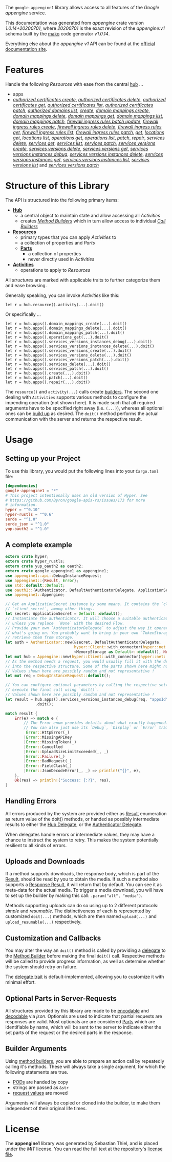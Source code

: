 <!---
DO NOT EDIT !
This file was generated automatically from 'src/mako/api/README.md.mako'
DO NOT EDIT !
-->
The `google-appengine1` library allows access to all features of the *Google appengine* service.

This documentation was generated from *appengine* crate version *1.0.14+20200701*, where *20200701* is the exact revision of the *appengine:v1* schema built by the [mako](http://www.makotemplates.org/) code generator *v1.0.14*.

Everything else about the *appengine* *v1* API can be found at the
[official documentation site](https://cloud.google.com/appengine/docs/admin-api/).
# Features

Handle the following *Resources* with ease from the central [hub](https://docs.rs/google-appengine1/1.0.14+20200701/google_appengine1/Appengine) ... 

* apps
 * [*authorized certificates create*](https://docs.rs/google-appengine1/1.0.14+20200701/google_appengine1/api::AppAuthorizedCertificateCreateCall), [*authorized certificates delete*](https://docs.rs/google-appengine1/1.0.14+20200701/google_appengine1/api::AppAuthorizedCertificateDeleteCall), [*authorized certificates get*](https://docs.rs/google-appengine1/1.0.14+20200701/google_appengine1/api::AppAuthorizedCertificateGetCall), [*authorized certificates list*](https://docs.rs/google-appengine1/1.0.14+20200701/google_appengine1/api::AppAuthorizedCertificateListCall), [*authorized certificates patch*](https://docs.rs/google-appengine1/1.0.14+20200701/google_appengine1/api::AppAuthorizedCertificatePatchCall), [*authorized domains list*](https://docs.rs/google-appengine1/1.0.14+20200701/google_appengine1/api::AppAuthorizedDomainListCall), [*create*](https://docs.rs/google-appengine1/1.0.14+20200701/google_appengine1/api::AppCreateCall), [*domain mappings create*](https://docs.rs/google-appengine1/1.0.14+20200701/google_appengine1/api::AppDomainMappingCreateCall), [*domain mappings delete*](https://docs.rs/google-appengine1/1.0.14+20200701/google_appengine1/api::AppDomainMappingDeleteCall), [*domain mappings get*](https://docs.rs/google-appengine1/1.0.14+20200701/google_appengine1/api::AppDomainMappingGetCall), [*domain mappings list*](https://docs.rs/google-appengine1/1.0.14+20200701/google_appengine1/api::AppDomainMappingListCall), [*domain mappings patch*](https://docs.rs/google-appengine1/1.0.14+20200701/google_appengine1/api::AppDomainMappingPatchCall), [*firewall ingress rules batch update*](https://docs.rs/google-appengine1/1.0.14+20200701/google_appengine1/api::AppFirewallIngressRuleBatchUpdateCall), [*firewall ingress rules create*](https://docs.rs/google-appengine1/1.0.14+20200701/google_appengine1/api::AppFirewallIngressRuleCreateCall), [*firewall ingress rules delete*](https://docs.rs/google-appengine1/1.0.14+20200701/google_appengine1/api::AppFirewallIngressRuleDeleteCall), [*firewall ingress rules get*](https://docs.rs/google-appengine1/1.0.14+20200701/google_appengine1/api::AppFirewallIngressRuleGetCall), [*firewall ingress rules list*](https://docs.rs/google-appengine1/1.0.14+20200701/google_appengine1/api::AppFirewallIngressRuleListCall), [*firewall ingress rules patch*](https://docs.rs/google-appengine1/1.0.14+20200701/google_appengine1/api::AppFirewallIngressRulePatchCall), [*get*](https://docs.rs/google-appengine1/1.0.14+20200701/google_appengine1/api::AppGetCall), [*locations get*](https://docs.rs/google-appengine1/1.0.14+20200701/google_appengine1/api::AppLocationGetCall), [*locations list*](https://docs.rs/google-appengine1/1.0.14+20200701/google_appengine1/api::AppLocationListCall), [*operations get*](https://docs.rs/google-appengine1/1.0.14+20200701/google_appengine1/api::AppOperationGetCall), [*operations list*](https://docs.rs/google-appengine1/1.0.14+20200701/google_appengine1/api::AppOperationListCall), [*patch*](https://docs.rs/google-appengine1/1.0.14+20200701/google_appengine1/api::AppPatchCall), [*repair*](https://docs.rs/google-appengine1/1.0.14+20200701/google_appengine1/api::AppRepairCall), [*services delete*](https://docs.rs/google-appengine1/1.0.14+20200701/google_appengine1/api::AppServiceDeleteCall), [*services get*](https://docs.rs/google-appengine1/1.0.14+20200701/google_appengine1/api::AppServiceGetCall), [*services list*](https://docs.rs/google-appengine1/1.0.14+20200701/google_appengine1/api::AppServiceListCall), [*services patch*](https://docs.rs/google-appengine1/1.0.14+20200701/google_appengine1/api::AppServicePatchCall), [*services versions create*](https://docs.rs/google-appengine1/1.0.14+20200701/google_appengine1/api::AppServiceVersionCreateCall), [*services versions delete*](https://docs.rs/google-appengine1/1.0.14+20200701/google_appengine1/api::AppServiceVersionDeleteCall), [*services versions get*](https://docs.rs/google-appengine1/1.0.14+20200701/google_appengine1/api::AppServiceVersionGetCall), [*services versions instances debug*](https://docs.rs/google-appengine1/1.0.14+20200701/google_appengine1/api::AppServiceVersionInstanceDebugCall), [*services versions instances delete*](https://docs.rs/google-appengine1/1.0.14+20200701/google_appengine1/api::AppServiceVersionInstanceDeleteCall), [*services versions instances get*](https://docs.rs/google-appengine1/1.0.14+20200701/google_appengine1/api::AppServiceVersionInstanceGetCall), [*services versions instances list*](https://docs.rs/google-appengine1/1.0.14+20200701/google_appengine1/api::AppServiceVersionInstanceListCall), [*services versions list*](https://docs.rs/google-appengine1/1.0.14+20200701/google_appengine1/api::AppServiceVersionListCall) and [*services versions patch*](https://docs.rs/google-appengine1/1.0.14+20200701/google_appengine1/api::AppServiceVersionPatchCall)




# Structure of this Library

The API is structured into the following primary items:

* **[Hub](https://docs.rs/google-appengine1/1.0.14+20200701/google_appengine1/Appengine)**
    * a central object to maintain state and allow accessing all *Activities*
    * creates [*Method Builders*](https://docs.rs/google-appengine1/1.0.14+20200701/google_appengine1/client::MethodsBuilder) which in turn
      allow access to individual [*Call Builders*](https://docs.rs/google-appengine1/1.0.14+20200701/google_appengine1/client::CallBuilder)
* **[Resources](https://docs.rs/google-appengine1/1.0.14+20200701/google_appengine1/client::Resource)**
    * primary types that you can apply *Activities* to
    * a collection of properties and *Parts*
    * **[Parts](https://docs.rs/google-appengine1/1.0.14+20200701/google_appengine1/client::Part)**
        * a collection of properties
        * never directly used in *Activities*
* **[Activities](https://docs.rs/google-appengine1/1.0.14+20200701/google_appengine1/client::CallBuilder)**
    * operations to apply to *Resources*

All *structures* are marked with applicable traits to further categorize them and ease browsing.

Generally speaking, you can invoke *Activities* like this:

```Rust,ignore
let r = hub.resource().activity(...).doit()
```

Or specifically ...

```ignore
let r = hub.apps().domain_mappings_create(...).doit()
let r = hub.apps().domain_mappings_delete(...).doit()
let r = hub.apps().domain_mappings_patch(...).doit()
let r = hub.apps().operations_get(...).doit()
let r = hub.apps().services_versions_instances_debug(...).doit()
let r = hub.apps().services_versions_instances_delete(...).doit()
let r = hub.apps().services_versions_create(...).doit()
let r = hub.apps().services_versions_delete(...).doit()
let r = hub.apps().services_versions_patch(...).doit()
let r = hub.apps().services_delete(...).doit()
let r = hub.apps().services_patch(...).doit()
let r = hub.apps().create(...).doit()
let r = hub.apps().patch(...).doit()
let r = hub.apps().repair(...).doit()
```

The `resource()` and `activity(...)` calls create [builders][builder-pattern]. The second one dealing with `Activities` 
supports various methods to configure the impending operation (not shown here). It is made such that all required arguments have to be 
specified right away (i.e. `(...)`), whereas all optional ones can be [build up][builder-pattern] as desired.
The `doit()` method performs the actual communication with the server and returns the respective result.

# Usage

## Setting up your Project

To use this library, you would put the following lines into your `Cargo.toml` file:

```toml
[dependencies]
google-appengine1 = "*"
# This project intentionally uses an old version of Hyper. See
# https://github.com/Byron/google-apis-rs/issues/173 for more
# information.
hyper = "^0.10"
hyper-rustls = "^0.6"
serde = "^1.0"
serde_json = "^1.0"
yup-oauth2 = "^1.0"
```

## A complete example

```Rust
extern crate hyper;
extern crate hyper_rustls;
extern crate yup_oauth2 as oauth2;
extern crate google_appengine1 as appengine1;
use appengine1::api::DebugInstanceRequest;
use appengine1::{Result, Error};
use std::default::Default;
use oauth2::{Authenticator, DefaultAuthenticatorDelegate, ApplicationSecret, MemoryStorage};
use appengine1::Appengine;

// Get an ApplicationSecret instance by some means. It contains the `client_id` and 
// `client_secret`, among other things.
let secret: ApplicationSecret = Default::default();
// Instantiate the authenticator. It will choose a suitable authentication flow for you, 
// unless you replace  `None` with the desired Flow.
// Provide your own `AuthenticatorDelegate` to adjust the way it operates and get feedback about 
// what's going on. You probably want to bring in your own `TokenStorage` to persist tokens and
// retrieve them from storage.
let auth = Authenticator::new(&secret, DefaultAuthenticatorDelegate,
                              hyper::Client::with_connector(hyper::net::HttpsConnector::new(hyper_rustls::TlsClient::new())),
                              <MemoryStorage as Default>::default(), None);
let mut hub = Appengine::new(hyper::Client::with_connector(hyper::net::HttpsConnector::new(hyper_rustls::TlsClient::new())), auth);
// As the method needs a request, you would usually fill it with the desired information
// into the respective structure. Some of the parts shown here might not be applicable !
// Values shown here are possibly random and not representative !
let mut req = DebugInstanceRequest::default();

// You can configure optional parameters by calling the respective setters at will, and
// execute the final call using `doit()`.
// Values shown here are possibly random and not representative !
let result = hub.apps().services_versions_instances_debug(req, "appsId", "servicesId", "versionsId", "instancesId")
             .doit();

match result {
    Err(e) => match e {
        // The Error enum provides details about what exactly happened.
        // You can also just use its `Debug`, `Display` or `Error` traits
         Error::HttpError(_)
        |Error::MissingAPIKey
        |Error::MissingToken(_)
        |Error::Cancelled
        |Error::UploadSizeLimitExceeded(_, _)
        |Error::Failure(_)
        |Error::BadRequest(_)
        |Error::FieldClash(_)
        |Error::JsonDecodeError(_, _) => println!("{}", e),
    },
    Ok(res) => println!("Success: {:?}", res),
}

```
## Handling Errors

All errors produced by the system are provided either as [Result](https://docs.rs/google-appengine1/1.0.14+20200701/google_appengine1/client::Result) enumeration as return value of
the doit() methods, or handed as possibly intermediate results to either the 
[Hub Delegate](https://docs.rs/google-appengine1/1.0.14+20200701/google_appengine1/client::Delegate), or the [Authenticator Delegate](https://docs.rs/yup-oauth2/*/yup_oauth2/trait.AuthenticatorDelegate.html).

When delegates handle errors or intermediate values, they may have a chance to instruct the system to retry. This 
makes the system potentially resilient to all kinds of errors.

## Uploads and Downloads
If a method supports downloads, the response body, which is part of the [Result](https://docs.rs/google-appengine1/1.0.14+20200701/google_appengine1/client::Result), should be
read by you to obtain the media.
If such a method also supports a [Response Result](https://docs.rs/google-appengine1/1.0.14+20200701/google_appengine1/client::ResponseResult), it will return that by default.
You can see it as meta-data for the actual media. To trigger a media download, you will have to set up the builder by making
this call: `.param("alt", "media")`.

Methods supporting uploads can do so using up to 2 different protocols: 
*simple* and *resumable*. The distinctiveness of each is represented by customized 
`doit(...)` methods, which are then named `upload(...)` and `upload_resumable(...)` respectively.

## Customization and Callbacks

You may alter the way an `doit()` method is called by providing a [delegate](https://docs.rs/google-appengine1/1.0.14+20200701/google_appengine1/client::Delegate) to the 
[Method Builder](https://docs.rs/google-appengine1/1.0.14+20200701/google_appengine1/client::CallBuilder) before making the final `doit()` call. 
Respective methods will be called to provide progress information, as well as determine whether the system should 
retry on failure.

The [delegate trait](https://docs.rs/google-appengine1/1.0.14+20200701/google_appengine1/client::Delegate) is default-implemented, allowing you to customize it with minimal effort.

## Optional Parts in Server-Requests

All structures provided by this library are made to be [encodable](https://docs.rs/google-appengine1/1.0.14+20200701/google_appengine1/client::RequestValue) and 
[decodable](https://docs.rs/google-appengine1/1.0.14+20200701/google_appengine1/client::ResponseResult) via *json*. Optionals are used to indicate that partial requests are responses 
are valid.
Most optionals are are considered [Parts](https://docs.rs/google-appengine1/1.0.14+20200701/google_appengine1/client::Part) which are identifiable by name, which will be sent to 
the server to indicate either the set parts of the request or the desired parts in the response.

## Builder Arguments

Using [method builders](https://docs.rs/google-appengine1/1.0.14+20200701/google_appengine1/client::CallBuilder), you are able to prepare an action call by repeatedly calling it's methods.
These will always take a single argument, for which the following statements are true.

* [PODs][wiki-pod] are handed by copy
* strings are passed as `&str`
* [request values](https://docs.rs/google-appengine1/1.0.14+20200701/google_appengine1/client::RequestValue) are moved

Arguments will always be copied or cloned into the builder, to make them independent of their original life times.

[wiki-pod]: http://en.wikipedia.org/wiki/Plain_old_data_structure
[builder-pattern]: http://en.wikipedia.org/wiki/Builder_pattern
[google-go-api]: https://github.com/google/google-api-go-client

# License
The **appengine1** library was generated by Sebastian Thiel, and is placed 
under the *MIT* license.
You can read the full text at the repository's [license file][repo-license].

[repo-license]: https://github.com/Byron/google-apis-rsblob/master/LICENSE.md
